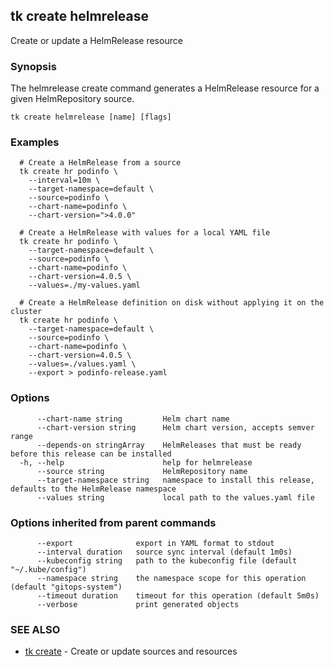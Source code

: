## tk create helmrelease

Create or update a HelmRelease resource

### Synopsis

The helmrelease create command generates a HelmRelease resource for a given HelmRepository source.

```
tk create helmrelease [name] [flags]
```

### Examples

```
  # Create a HelmRelease from a source
  tk create hr podinfo \
    --interval=10m \
    --target-namespace=default \
    --source=podinfo \
    --chart-name=podinfo \
    --chart-version=">4.0.0"

  # Create a HelmRelease with values for a local YAML file
  tk create hr podinfo \
    --target-namespace=default \
    --source=podinfo \
    --chart-name=podinfo \
    --chart-version=4.0.5 \
    --values=./my-values.yaml

  # Create a HelmRelease definition on disk without applying it on the cluster
  tk create hr podinfo \
    --target-namespace=default \
    --source=podinfo \
    --chart-name=podinfo \
    --chart-version=4.0.5 \
    --values=./values.yaml \
    --export > podinfo-release.yaml

```

### Options

```
      --chart-name string         Helm chart name
      --chart-version string      Helm chart version, accepts semver range
      --depends-on stringArray    HelmReleases that must be ready before this release can be installed
  -h, --help                      help for helmrelease
      --source string             HelmRepository name
      --target-namespace string   namespace to install this release, defaults to the HelmRelease namespace
      --values string             local path to the values.yaml file
```

### Options inherited from parent commands

```
      --export              export in YAML format to stdout
      --interval duration   source sync interval (default 1m0s)
      --kubeconfig string   path to the kubeconfig file (default "~/.kube/config")
      --namespace string    the namespace scope for this operation (default "gitops-system")
      --timeout duration    timeout for this operation (default 5m0s)
      --verbose             print generated objects
```

### SEE ALSO

* [tk create](tk_create.md)	 - Create or update sources and resources

